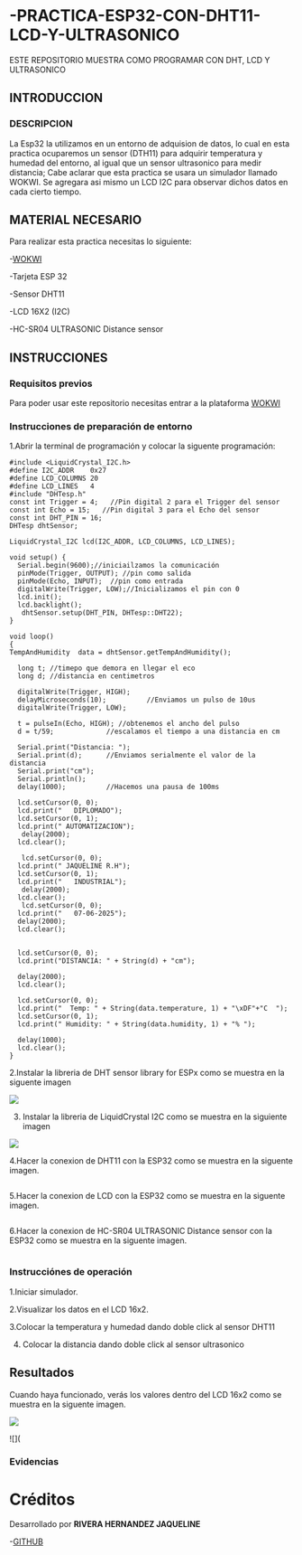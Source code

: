 # -PRACTICA-ESP32-CON-DHT11-LCD-Y-ULTRASONICO
ESTE REPOSITORIO MUESTRA COMO PROGRAMAR CON DHT, LCD Y ULTRASONICO
## INTRODUCCION

### DESCRIPCION

La Esp32 la utilizamos en un entorno de adquision de datos, lo cual en esta practica ocuparemos un sensor (DTH11) para adquirir temperatura y humedad del entorno, al igual que un sensor ultrasonico para medir distancia; Cabe aclarar que esta practica se usara un simulador llamado WOKWI.
Se agregara asi mismo un LCD I2C para observar dichos datos en cada cierto tiempo.

## MATERIAL NECESARIO

Para realizar esta practica necesitas lo siguiente:

-[WOKWI](https://wokwi.com/)

-Tarjeta ESP 32

-Sensor DHT11

-LCD 16X2 (I2C)

-HC-SR04 ULTRASONIC Distance sensor

## INSTRUCCIONES

### Requisitos previos

Para poder usar este repositorio necesitas entrar a la plataforma [WOKWI](https://wokwi.com/)

### Instrucciones de preparación de entorno

1.Abrir la terminal de programación y colocar la siguente programación:

```
#include <LiquidCrystal_I2C.h>
#define I2C_ADDR    0x27
#define LCD_COLUMNS 20
#define LCD_LINES   4
#include "DHTesp.h"
const int Trigger = 4;   //Pin digital 2 para el Trigger del sensor
const int Echo = 15;   //Pin digital 3 para el Echo del sensor
const int DHT_PIN = 16;
DHTesp dhtSensor;

LiquidCrystal_I2C lcd(I2C_ADDR, LCD_COLUMNS, LCD_LINES);

void setup() {
  Serial.begin(9600);//iniciailzamos la comunicación
  pinMode(Trigger, OUTPUT); //pin como salida
  pinMode(Echo, INPUT);  //pin como entrada
  digitalWrite(Trigger, LOW);//Inicializamos el pin con 0
  lcd.init();
  lcd.backlight();
   dhtSensor.setup(DHT_PIN, DHTesp::DHT22);
}

void loop()
{
TempAndHumidity  data = dhtSensor.getTempAndHumidity();
 
  long t; //timepo que demora en llegar el eco
  long d; //distancia en centimetros

  digitalWrite(Trigger, HIGH);
  delayMicroseconds(10);          //Enviamos un pulso de 10us
  digitalWrite(Trigger, LOW);
  
  t = pulseIn(Echo, HIGH); //obtenemos el ancho del pulso
  d = t/59;             //escalamos el tiempo a una distancia en cm
  
  Serial.print("Distancia: ");
  Serial.print(d);      //Enviamos serialmente el valor de la distancia
  Serial.print("cm");
  Serial.println();
  delay(1000);          //Hacemos una pausa de 100ms

  lcd.setCursor(0, 0);
  lcd.print("   DIPLOMADO");
  lcd.setCursor(0, 1); 
  lcd.print(" AUTOMATIZACION");
   delay(2000);
  lcd.clear();

   lcd.setCursor(0, 0);
  lcd.print(" JAQUELINE R.H");
  lcd.setCursor(0, 1); 
  lcd.print("   INDUSTRIAL");
   delay(2000);
  lcd.clear();
   lcd.setCursor(0, 0);
  lcd.print("   07-06-2025");
  delay(2000);
  lcd.clear();
  
  
  lcd.setCursor(0, 0);
  lcd.print("DISTANCIA: " + String(d) + "cm");
  
  delay(2000);
  lcd.clear();
  
  lcd.setCursor(0, 0);
  lcd.print("  Temp: " + String(data.temperature, 1) + "\xDF"+"C  ");
  lcd.setCursor(0, 1); 
  lcd.print(" Humidity: " + String(data.humidity, 1) + "% ");
 
  delay(1000);
  lcd.clear();
}
```


2.Instalar la libreria de DHT sensor library for ESPx como se muestra en la siguente imagen


![](https://github.com/jaquelineriverh/PRACTICA-ESP32-DHT11/blob/main/DHT.jpg)

3. Instalar la libreria de LiquidCrystal I2C como se muestra en la siguiente imagen



![](https://github.com/jaquelineriverh/PRACTICA-2-ESP32-CON-DHT11-Y-Lcd/blob/main/libreria%20liquid.png)



4.Hacer la conexion de DHT11 con la ESP32 como se muestra en la siguente imagen.

![]()


5.Hacer la conexion de LCD con la ESP32 como se muestra en la siguente imagen.


![]()

6.Hacer la conexion de HC-SR04 ULTRASONIC Distance sensor con la ESP32 como se muestra en la siguente imagen.

![]()

### Instrucciónes de operación
1.Iniciar simulador.

2.Visualizar los datos en el LCD 16x2.

3.Colocar la temperatura y humedad dando doble click al sensor DHT11

4. Colocar la distancia dando doble click al sensor ultrasonico

## Resultados

Cuando haya funcionado, verás los valores dentro del LCD 16x2 como se muestra en la siguente imagen.


![](https://github.com/jaquelineriverh/-PRACTICA-ESP32-CON-DHT11-LCD-Y-ULTRASONICO/blob/main/resultados%20para%20distancia.png)


![](

### Evidencias



# Créditos

Desarrollado por **RIVERA HERNANDEZ JAQUELINE**

-[GITHUB](https://github.com/jaquelineriverh)
